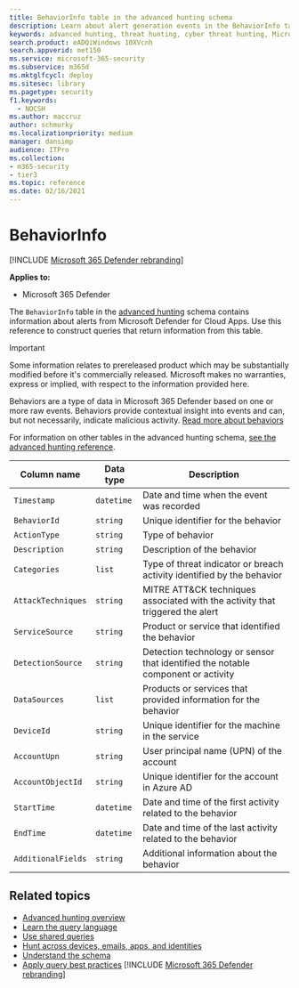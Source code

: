 ```yaml
---
title: BehaviorInfo table in the advanced hunting schema
description: Learn about alert generation events in the BehaviorInfo table of the advanced hunting schema
keywords: advanced hunting, threat hunting, cyber threat hunting, Microsoft 365 Defender, microsoft 365, m365, search, query, telemetry, schema reference, kusto, table, column, data type, description, AlertInfo, alert, severity, category, MITRE, ATT&CK, Microsoft Defender for Endpoint, Microsoft Defender for Office 365, Microsoft Defender for Cloud Apps, and Microsoft Defender for Identity
search.product: eADQiWindows 10XVcnh
search.appverid: met150
ms.service: microsoft-365-security
ms.subservice: m365d
ms.mktglfcycl: deploy
ms.sitesec: library
ms.pagetype: security
f1.keywords: 
  - NOCSH
ms.author: maccruz
author: schmurky
ms.localizationpriority: medium
manager: dansimp
audience: ITPro
ms.collection: 
- m365-security
- tier3
ms.topic: reference
ms.date: 02/16/2021
---
```


# BehaviorInfo

[!INCLUDE [Microsoft 365 Defender rebranding](../includes/microsoft-defender.md)]


**Applies to:**
- Microsoft 365 Defender




The `BehaviorInfo` table in the [advanced hunting](advanced-hunting-overview.md) schema contains information about alerts from Microsoft Defender for Cloud Apps. Use this reference to construct queries that return information from this table.

> [!IMPORTANT]
> Some information relates to prereleased product which may be substantially modified before it's commercially released. Microsoft makes no warranties, express or implied, with respect to the information provided here.

Behaviors are a type of data in Microsoft 365 Defender based on one or more raw events. Behaviors provide contextual insight into events and can, but not necessarily, indicate malicious activity. [Read more about behaviors](/defender-cloud-apps/behaviors)

For information on other tables in the advanced hunting schema, [see the advanced hunting reference](advanced-hunting-schema-tables.md).

| Column name | Data type | Description |
|-------------|-----------|-------------|
| `Timestamp` | `datetime` | Date and time when the event was recorded |
| `BehaviorId` | `string` | Unique identifier for the behavior|
| `ActionType` | `string` | Type of behavior |
| `Description` | `string` | Description of the behavior |
| `Categories` | `list` | Type of threat indicator or  breach activity identified by the behavior|
| `AttackTechniques` | `string` | MITRE ATT&CK techniques associated with the activity that triggered the alert |
| `ServiceSource` | `string` | Product or service that identified the behavior |
| `DetectionSource` | `string` | Detection technology or sensor that identified the notable component or activity |
| `DataSources` | `list` | Products or services that provided information for the behavior |
| `DeviceId` | `string` | Unique identifier for the machine in the service |
| `AccountUpn` | `string` | User principal name (UPN) of the account |
| `AccountObjectId` | `string` | Unique identifier for the account in Azure AD |
| `StartTime` | `datetime` | Date and time of the first activity related to the behavior|
| `EndTime` | `datetime` | Date and time of the last activity related to the behavior|
| `AdditionalFields` | `string` | Additional information about the behavior|



## Related topics
- [Advanced hunting overview](advanced-hunting-overview.md)
- [Learn the query language](advanced-hunting-query-language.md)
- [Use shared queries](advanced-hunting-shared-queries.md)
- [Hunt across devices, emails, apps, and identities](advanced-hunting-query-emails-devices.md)
- [Understand the schema](advanced-hunting-schema-tables.md)
- [Apply query best practices](advanced-hunting-best-practices.md)
[!INCLUDE [Microsoft 365 Defender rebranding](../../includes/defender-m3d-techcommunity.md)]
